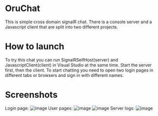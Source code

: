 # OruChat
This is simple cross domain signalR chat.
There is a console server and a Javascript client that are split into two different projects.

# How to launch
To try this chat you can run SignalRSelfHost(server) and JavascriptClient(client) in Visual Studio at the same time. 
Start the server first, then the client.
To start chatting you need to open two login pages in different tabs or browsers and sign in with different names.

# Screenshots
Login page:
![image](https://user-images.githubusercontent.com/47922781/67855932-27638380-fb1c-11e9-9454-34c0ff47e4fc.png)
User pages:
![image](https://user-images.githubusercontent.com/47922781/67855640-78bf4300-fb1b-11e9-9b1f-2c57241bf32a.png)
![image](https://user-images.githubusercontent.com/47922781/67855687-942a4e00-fb1b-11e9-8180-1c5c4d32c684.png)
Server logs:
![image](https://user-images.githubusercontent.com/47922781/67855753-b6bc6700-fb1b-11e9-8636-598a8246118e.png)
